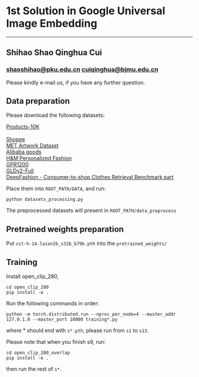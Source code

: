 
# 1st Solution in Google Universal Image Embedding
----
## Shihao Shao Qinghua Cui
### shaoshihao@pku.edu.cn cuiqinghua@bjmu.edu.cn

Please kindly e-mail us, if you have any further question.

## Data preparation

Please download the following datasets:

[Products-10K](https://products-10k.github.io/) <br/><br/>
[Shopee](https://www.kaggle.com/competitions/shopee-product-matching/data) <br/>
[MET Artwork Dataset](https://www.kaggle.com/competitions/shopee-product-matching/data) <br/>
[Alibaba goods](https://www.kaggle.com/datasets/dschettler8845/the-met-dataset)<br/>
[H&M Personalized Fashion](https://www.kaggle.com/competitions/h-and-m-personalized-fashion-recommendations/data)<br/>
[GPR1200](https://www.kaggle.com/code/vitaliykinakh/gpr1200-benchmark-images-retrieval/data)<br/>
[GLDv2-Full](https://github.com/cvdfoundation/google-landmark)<br/>
[DeepFashion - Consumer-to-shop Clothes Retrieval Benchmark part](http://mmlab.ie.cuhk.edu.hk/projects/DeepFashion.html)<br/>

Place them into ```ROOT_PATH/DATA```, and run:
```
python datasets_processing.py
```

The preprocessed datasets will present in ```ROOT_PATH/data_preprocess```

## Pretrained weights preparation

Put ```vit-h-14-laion2b_s32b_b79k.pth``` into the ```pretrained_weights/```

## Training

Install open_clip_280,
```
cd open_clip_280
pip install -e .
```

Run the following commands in order:

```
python -m torch.distributed.run --nproc_per_node=4 --master_addr 127.0.1.0 --master_port 10000 training*.py
```
where * should end with ``` s*.pth ```, please run from ```s1``` to ```s13```.

Please note that when you finish s9, run:

```
cd open_clip_280_overlap
pip install -e .
```
then run the rest of ```s*```.


